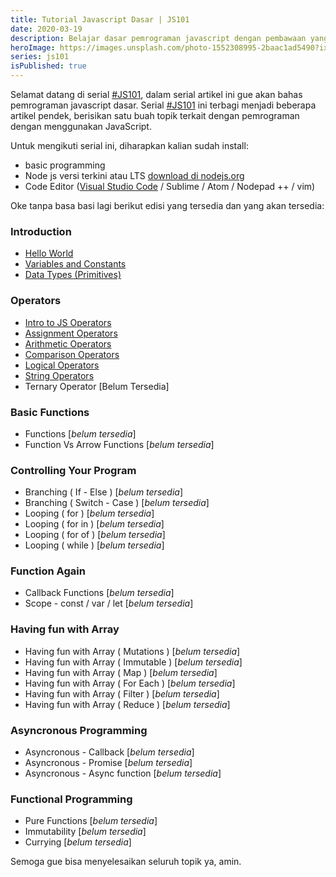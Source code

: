 ```yaml
---
title: Tutorial Javascript Dasar | JS101
date: 2020-03-19
description: Belajar dasar pemrograman javascript dengan pembawaan yang singkat dan santai.
heroImage: https://images.unsplash.com/photo-1552308995-2baac1ad5490?ixlib=rb-1.2.1&ixid=eyJhcHBfaWQiOjEyMDd9&auto=format&fit=crop&w=1350&q=80
series: js101
isPublished: true
---
```


Selamat datang di serial [#JS101](/js101), dalam serial artikel ini gue akan bahas pemrograman javascript dasar. Serial [#JS101](/js101) ini terbagi menjadi beberapa artikel pendek, berisikan satu buah topik terkait dengan pemrograman dengan menggunakan JavaScript.

Untuk mengikuti serial ini, diharapkan kalian sudah install:

- basic programming
- Node js versi terkini atau LTS [download di nodejs.org ](https://nodejs.org/en/)
- Code Editor ([Visual Studio Code](https://code.visualstudio.com/) / Sublime / Atom / Nodepad ++ / vim)

Oke tanpa basa basi lagi berikut edisi yang tersedia dan yang akan tersedia:

### Introduction

- [Hello World](/js101/introduction/)
- [Variables and Constants](/js101/introduction/1-variables-constants/)
- [Data Types (Primitives)](/js101/introduction/2-data-types/)

### Operators

- [Intro to JS Operators](/js101/operators/)
- [Assignment Operators](/js101/operators/1-assignment-operators/)
- [Arithmetic Operators](/js101/operators/2-arithmetic-operators/)
- [Comparison Operators](/js101/operators/3-comparison-operators/)
- [Logical Operators](/js101/operators/4-logical-operators/)
- [String Operators](/js101/operators/5-string-operator/)
- Ternary Operator [Belum Tersedia]

### Basic Functions

- Functions [*belum tersedia*]
- Function Vs Arrow Functions [*belum tersedia*]

### Controlling Your Program

- Branching ( If - Else ) [*belum tersedia*]
- Branching ( Switch - Case ) [*belum tersedia*]
- Looping ( for ) [*belum tersedia*]
- Looping ( for in ) [*belum tersedia*]
- Looping ( for of ) [*belum tersedia*]
- Looping ( while ) [*belum tersedia*]

### Function Again

- Callback Functions [*belum tersedia*]
- Scope - const / var / let [*belum tersedia*]

### Having fun with Array

- Having fun with Array ( Mutations ) [*belum tersedia*]
- Having fun with Array ( Immutable ) [*belum tersedia*]
- Having fun with Array ( Map ) [*belum tersedia*]
- Having fun with Array ( For Each ) [*belum tersedia*]
- Having fun with Array ( Filter ) [*belum tersedia*]
- Having fun with Array ( Reduce ) [*belum tersedia*]

### Asyncronous Programming

- Asyncronous - Callback [*belum tersedia*]
- Asyncronous - Promise [*belum tersedia*]
- Asyncronous - Async function [*belum tersedia*]

### Functional Programming

- Pure Functions [*belum tersedia*]
- Immutability [*belum tersedia*]
- Currying [*belum tersedia*]

Semoga gue bisa menyelesaikan seluruh topik ya, amin.

